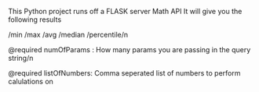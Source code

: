 This Python project runs off a FLASK server
Math API
It will give you the following results

/min /max /avg /median /percentile/n

@required
numOfParams : How many params you are passing in the query string/n

@required
listOfNumbers: Comma seperated list of numbers to perform calulations on
